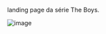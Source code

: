 
landing page da série The Boys.

![image](https://user-images.githubusercontent.com/104763390/193849883-ce770c7b-cb0f-45b1-bb77-2c278c206c97.png)
